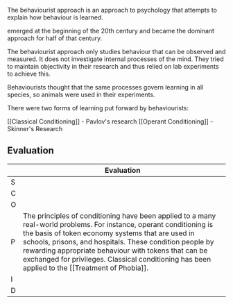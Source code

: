 
The behaviourist approach is an approach to psychology that attempts to explain how behaviour is learned. 

emerged at the beginning of the 20th century and became the dominant approach for half of that century.

The behaviourist approach only studies behaviour that can be observed and measured. It does not investigate internal processes of the mind. They tried to maintain objectivity in their research and thus relied on lab experiments to achieve this. 

Behaviourists thought that the same processes govern learning in all species, so animals were used in their experiments.

There were two forms of learning put forward by behaviourists:

[[Classical Conditioning]] - Pavlov's research
[[Operant Conditioning]] - Skinner's Research

## Evaluation

|     | Evaluation                                                                                                                                                                                                                                                                                                                                                                                     |
| --- | ---------------------------------------------------------------------------------------------------------------------------------------------------------------------------------------------------------------------------------------------------------------------------------------------------------------------------------------------------------------------------------------------- |
| S   |                                                                                                                                                                                                                                                                                                                                                                                                |
| C   |                                                                                                                                                                                                                                                                                                                                                                                                |
| O   |                                                                                                                                                                                                                                                                                                                                                                                                |
| P   | The principles of conditioning have been applied to a many real-world problems. For instance, operant conditioning is the basis of token economy systems that are used in schools, prisons, and hospitals. These condition people by rewarding appropriate behaviour with tokens that can be exchanged for privileges. Classical conditioning has been applied to the [[Treatment of Phobia]]. | 
| I   |                                                                                                                                                                                                                                                                                                                                                                                                |
| D   |                                                                                                                                                                                                                                                                                                                                                                                                |

